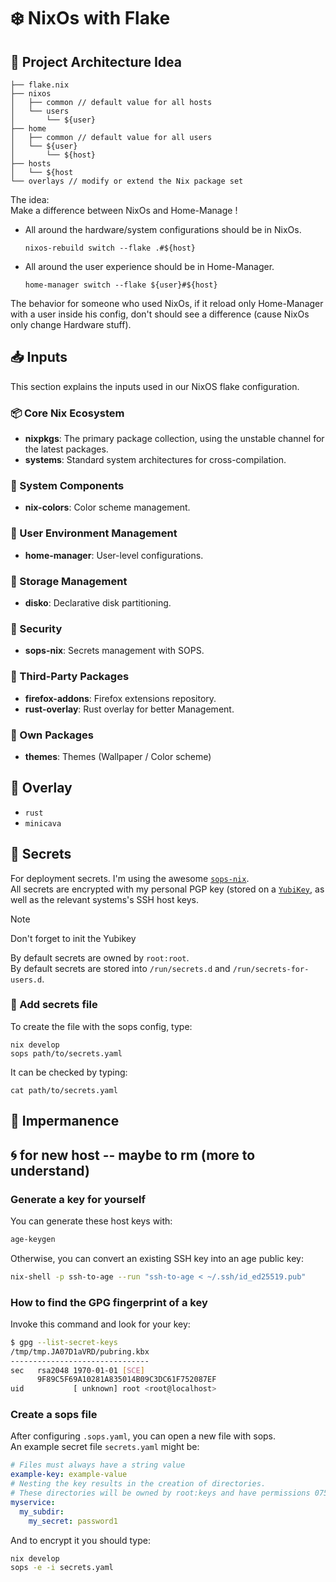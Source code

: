 # ❄️ NixOs with Flake

## 📐 Project Architecture Idea

```
├── flake.nix
├── nixos
│   ├── common // default value for all hosts
│   └── users
│       └── ${user}
├── home
│   ├── common // default value for all users
│   └── ${user}
│       └── ${host}
├── hosts
│   └── ${host
└── overlays // modify or extend the Nix package set
```

The idea:\
Make a difference between NixOs and Home-Manage !

- All around the hardware/system configurations should be in NixOs.
  ```cli
  nixos-rebuild switch --flake .#${host}
  ```
- All around the user experience should be in Home-Manager.
  ```cli
  home-manager switch --flake ${user}#${host}
  ```

The behavior for someone who used NixOs, if it reload only Home-Manager with a user inside his config, don't should see a difference (cause NixOs only change Hardware stuff).

## 📥 Inputs

This section explains the inputs used in our NixOS flake configuration.

### 📦 Core Nix Ecosystem

- **nixpkgs**: The primary package collection, using the unstable channel for the latest packages.
- **systems**: Standard system architectures for cross-compilation.

### 🧩 System Components

- **nix-colors**: Color scheme management.

### 👤 User Environment Management

- **home-manager**: User-level configurations.

### 💾 Storage Management

- **disko**: Declarative disk partitioning.

### 🔐 Security

- **sops-nix**: Secrets management with SOPS.

### 🔌 Third-Party Packages

- **firefox-addons**: Firefox extensions repository.
- **rust-overlay**: Rust overlay for better Management.

### 🎨 Own Packages

- **themes**: Themes (Wallpaper / Color scheme)

## 🔧 Overlay

- `rust`
- `minicava`

## 🔐 Secrets

For deployment secrets. I'm using the awesome [`sops-nix`](https://github.com/Mic92/sops-nix).\
All secrets are encrypted with my personal PGP key (stored on a [`YubiKey`](https://www.yubico.com/), as well as the relevant systems's SSH host keys.

> [!NOTE]
> Don't forget to init the Yubikey

By default secrets are owned by `root:root`.\
By default secrets are stored into `/run/secrets.d` and `/run/secrets-for-users.d`.

### 📄 Add secrets file
To create the file with the sops config, type:
```shell
nix develop
sops path/to/secrets.yaml
```
It can be checked by typing:
```shell
cat path/to/secrets.yaml
```

## 💾 Impermanence

## 🌀 for new host -- maybe to rm (more to understand)

### Generate a key for yourself

You can generate these host keys with:
```sh
age-keygen
```
Otherwise, you can convert an existing SSH key into an age public key:
```sh
nix-shell -p ssh-to-age --run "ssh-to-age < ~/.ssh/id_ed25519.pub"
```

### How to find the GPG fingerprint of a key 
Invoke this command and look for your key:
```sh
$ gpg --list-secret-keys
/tmp/tmp.JA07D1aVRD/pubring.kbx
-------------------------------
sec   rsa2048 1970-01-01 [SCE]
      9F89C5F69A10281A835014B09C3DC61F752087EF
uid           [ unknown] root <root@localhost>
```

### Create a sops file

After configuring `.sops.yaml`, you can open a new file with sops.\
An example secret file `secrets.yaml` might be:
```yaml
# Files must always have a string value
example-key: example-value
# Nesting the key results in the creation of directories.
# These directories will be owned by root:keys and have permissions 0751.
myservice:
  my_subdir:
    my_secret: password1
```
And to encrypt it you should type:
```sh
nix develop
sops -e -i secrets.yaml
```

